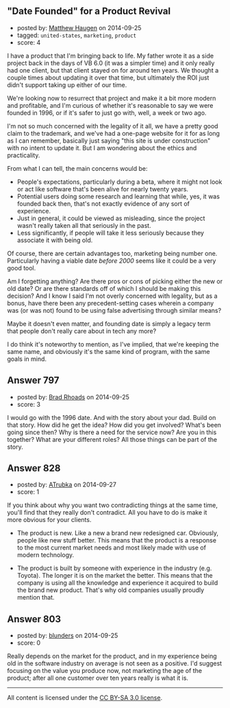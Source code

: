 ## "Date Founded" for a Product Revival

- posted by: [Matthew Haugen](https://stackexchange.com/users/1325646/matthew-haugen) on 2014-09-25
- tagged: `united-states`, `marketing`, `product`
- score: 4

<p>I have a product that I'm bringing back to life. My father wrote it as a side project back in the days of VB 6.0 (it was a simpler time) and it only really had one client, but that client stayed on for around ten years. We thought a couple times about updating it over that time, but ultimately the ROI just didn't support taking up either of our time.</p>

<p>We're looking now to resurrect that project and make it a bit more modern and profitable, and I'm curious of whether it's reasonable to say we were founded in 1996, or if it's safer to just go with, well, a week or two ago.</p>

<p>I'm not so much concerned with the legality of it all, we have a pretty good claim to the trademark, and we've had a one-page website for it for as long as I can remember, basically just saying "this site is under construction" with no intent to update it. But I am wondering about the ethics and practicality.</p>

<p>From what I can tell, the main concerns would be:</p>

<ul>
<li>People's expectations, particularly during a beta, where it might not look or act like software that's been alive for nearly twenty years.</li>
<li>Potential users doing some research and learning that while, yes, it was founded back then, that's not exactly evidence of any sort of experience.</li>
<li>Just in general, it could be viewed as misleading, since the project wasn't really taken all that seriously in the past.</li>
<li>Less significantly, if people will take it less seriously because they associate it with being old.</li>
</ul>

<p>Of course, there are certain advantages too, marketing being number one. Particularly having a viable date <em>before 2000</em> seems like it could be a very good tool.</p>

<p>Am I forgetting anything? Are there pros or cons of picking either the new or old date? Or are there standards off of which I should be making this decision? And I know I said I'm not overly concerned with legality, but as a bonus, have there been any precedent-setting cases wherein a company was (or was not) found to be using false advertising through similar means?</p>

<p>Maybe it doesn't even matter, and founding date is simply a legacy term that people don't really care about in tech any more?</p>

<p>I do think it's noteworthy to mention, as I've implied, that we're keeping the same name, and obviously it's the same kind of program, with the same goals in mind.</p>



## Answer 797

- posted by: [Brad Rhoads](https://stackexchange.com/users/42121/brad-rhoads) on 2014-09-25
- score: 3

<p>I would go with the 1996 date. And with the story about your dad. Build on that story. How did he get the idea? How did you get involved? What's been going since then? Why is there a need for the service now? Are you in this together? What are your different roles? All those things can be part of the story.</p>



## Answer 828

- posted by: [ATrubka](https://stackexchange.com/users/1052629/atrubka) on 2014-09-27
- score: 1

<p>If you think about why you want two contradicting things at the same time, you'll find that they really don't contradict. All you have to do is make it more obvious for your clients.</p>

<ul>
<li><p>The product is new. Like a new a brand new redesigned car. Obviously, people like new stuff better. This means that the product is a response to the most current market needs and most likely made with use of modern technology.</p></li>
<li><p>The product is built by someone with experience in the industry (e.g. Toyota). The longer it is on the market the better. This means that the company is using all the knowledge and experience it acquired to build the brand new product. That's why old companies usually proudly mention that.</p></li>
</ul>



## Answer 803

- posted by: [blunders](https://stackexchange.com/users/216182/blunders) on 2014-09-25
- score: 0

<p>Really depends on the market for the product, and in my experience being old in the software industry on average is not seen as a positive. I'd suggest focusing on the value you produce now, not marketing the age of the product; after all one customer over ten years really is what it is.</p>




---

All content is licensed under the [CC BY-SA 3.0 license](https://creativecommons.org/licenses/by-sa/3.0/).

